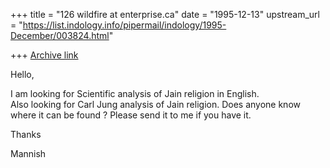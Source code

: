 +++
title = "126 wildfire at enterprise.ca"
date = "1995-12-13"
upstream_url = "https://list.indology.info/pipermail/indology/1995-December/003824.html"

+++
[Archive link](https://list.indology.info/pipermail/indology/1995-December/003824.html)

Hello,

I am looking for Scientific analysis of Jain religion in English.  
Also looking for Carl Jung analysis of Jain religion.
Does anyone know where it can be found ? 
Please send it to me if you have it.

Thanks

Mannish






